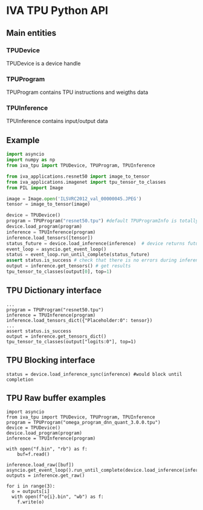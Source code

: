# IVA TPU Python API
## Main entities
### TPUDevice
TPUDevice is a device handle

### TPUProgram
TPUProgram contains TPU instructions and weigths data

### TPUInference
TPUInference contains input/output data

## Example
```python
import asyncio
import numpy as np
from iva_tpu import TPUDevice, TPUProgram, TPUInference

from iva_applications.resnet50 import image_to_tensor
from iva_applications.imagenet import tpu_tensor_to_classes
from PIL import Image

image = Image.open('ILSVRC2012_val_00000045.JPEG')
tensor = image_to_tensor(image)

device = TPUDevice()
program = TPUProgram("resnet50.tpu") #default TPUProgramInfo is totally fine
device.load_program(program)
inference = TPUInference(program)
inference.load_tensors([tensor])
status_future = device.load_inference(inference)  # device returns future for inference status
event_loop = asyncio.get_event_loop()
status = event_loop.run_until_complete(status_future)
assert status.is_success # check that there is no errors during inference
output = inference.get_tensors() # get results
tpu_tensor_to_classes(output[0], top=1)
```

## TPU Dictionary interface
```
...
program = TPUProgram("resnet50.tpu")
inference = TPUInference(program)
inference.load_tensors_dict({"Placeholder:0": tensor})
...
assert status.is_success
output = inference.get_tensors_dict()
tpu_tensor_to_classes(output["logits:0"], top=1)
```

## TPU Blocking interface
```
status = device.load_inference_sync(inference) #would block until completion
```

## TPU Raw buffer examples
```
import asyncio
from iva_tpu import TPUDevice, TPUProgram, TPUInference
program = TPUProgram("omega_program_dnn_quant_3.0.0.tpu")
device = TPUDevice()
device.load_program(program)
inference = TPUInference(program)

with open("f.bin", "rb") as f:
    buf=f.read()

inference.load_raw([buf])
asyncio.get_event_loop().run_until_complete(device.load_inference(inference))
outputs = inference.get_raw()

for i in range(3):
  o = outputs[i]
  with open(f"o{i}.bin", "wb") as f:
    f.write(o)
```
